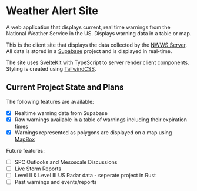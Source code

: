 # Weather Alert Site
A web application that displays current, real time warnings from the National Weather Service in the US. Displays warning data in a table or map.

This is the client site that displays the data collected by the [NWWS Server](https://github.com/TheRangiCrew/NWWS-Server). All data is stored in a [Supabase](https://github.com/supabase/supabase) project and is displayed in real-time.

The site uses [SvelteKit](https://github.com/sveltejs/kit) with TypeScript to server render client components. Styling is created using [TailwindCSS](https://github.com/tailwindlabs/tailwindcss).

## Current Project State and Plans

The following features are available:
 - [x] Realtime warning data from Supabase
 - [x] Raw warnings available in a table of warnings including their expiration times
 - [x] Warnings represented as polygons are displayed on a map using [MapBox](https://github.com/mapbox/mapbox-gl-js)

Future features:
 - [ ] SPC Outlooks and Mesoscale Discussions
 - [ ] Live Storm Reports
 - [ ] Level II & Level III US Radar data - seperate project in Rust
 - [ ] Past warnings and events/reports
